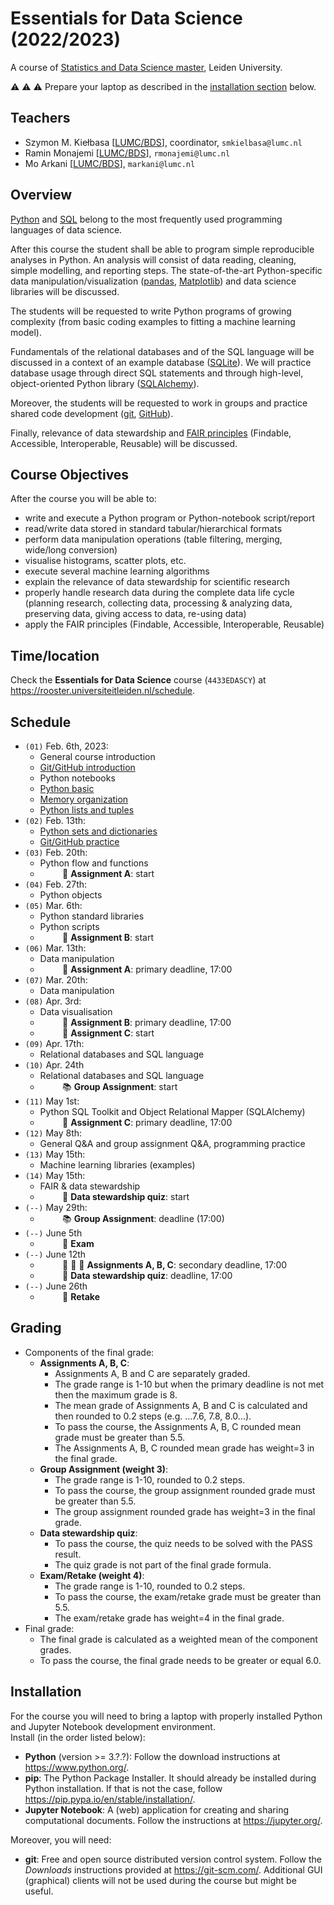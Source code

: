 # Essentials for Data Science (2022/2023)

A course of [Statistics and Data Science master](https://www.universiteitleiden.nl/en/education/study-programmes/master/statistics--data-science), Leiden University.

:warning: :warning: :warning: Prepare your laptop as described in the [installation section](#installation) below.

## Teachers

- Szymon M. Kiełbasa [[LUMC/BDS](https://www.lumc.nl/over-het-lumc/afdelingen/biomedical-data-sciences/)], coordinator, `smkielbasa@lumc.nl`
- Ramin Monajemi [[LUMC/BDS](https://www.lumc.nl/over-het-lumc/afdelingen/biomedical-data-sciences/)], `rmonajemi@lumc.nl`
- Mo Arkani [[LUMC/BDS](https://www.lumc.nl/over-het-lumc/afdelingen/biomedical-data-sciences/)], `markani@lumc.nl`

## Overview

[Python](https://www.python.org/) and [SQL](https://www.w3schools.com/sql/) belong to the most frequently used programming languages of data science.

After this course the student shall be able to program simple reproducible analyses in Python.
An analysis will consist of data reading, cleaning, simple modelling, and reporting steps.
The state-of-the-art Python-specific data manipulation/visualization ([pandas](https://pandas.pydata.org/), [Matplotlib](https://matplotlib.org/)) and data science libraries will be discussed.

The students will be requested to write Python programs of growing complexity (from basic coding examples to fitting a machine learning model).

Fundamentals of the relational databases and of the SQL language will be discussed in a context of an example database ([SQLite](https://sqlite.org/index.html)).
We will practice database usage through direct SQL statements and through high-level, object-oriented Python library ([SQLAlchemy](https://www.sqlalchemy.org/)).

Moreover, the students will be requested to work in groups and practice shared code development ([git](https://git-scm.com/), [GitHub](https://github.com/)).

Finally, relevance of data stewardship and [FAIR principles](https://en.wikipedia.org/wiki/FAIR_data) (Findable, Accessible, Interoperable, Reusable) will be discussed.

## Course Objectives

After the course you will be able to:

- write and execute a Python program or Python-notebook script/report
- read/write data stored in standard tabular/hierarchical formats
- perform data manipulation operations (table filtering, merging, wide/long conversion)
- visualise histograms, scatter plots, etc.
- execute several machine learning algorithms
- explain the relevance of data stewardship for scientific research
- properly handle research data during the complete data life cycle (planning research, collecting data, processing & analyzing data, preserving data, giving access to data, re-using data)
- apply the FAIR principles (Findable, Accessible, Interoperable, Reusable)

## Time/location

Check the **Essentials for Data Science** course (`4433EDASCY`) at https://rooster.universiteitleiden.nl/schedule.

## Schedule

- `(01)` Feb. 6th, 2023:
    - General course introduction
    - [Git/GitHub introduction](01_python/git_github_intro.md)
    - Python notebooks
    - [Python basic](01_python/python_basic.ipynb)
    - [Memory organization](01_python/memory_organization.md)
    - [Python lists and tuples](01_python/python_lists_tuples.ipynb)
- `(02)` Feb. 13th:
    - [Python sets and dictionaries](02_python/python_sets_dicts.ipynb)
    - [Git/GitHub practice](02_python/git_practice.md)
- `(03)` Feb. 20th:
    - Python flow and functions
    - &nbsp;&nbsp;&nbsp;&nbsp;&nbsp;&nbsp;&nbsp;&nbsp; :orange_book: **Assignment A**: start
- `(04)` Feb. 27th:
    - Python objects
- `(05)` Mar. 6th:
    - Python standard libraries
    - Python scripts
    - &nbsp;&nbsp;&nbsp;&nbsp;&nbsp;&nbsp;&nbsp;&nbsp; :green_book: **Assignment B**: start
- `(06)` Mar. 13th:
    - Data manipulation
    - &nbsp;&nbsp;&nbsp;&nbsp;&nbsp;&nbsp;&nbsp;&nbsp; :orange_book: **Assignment A**: primary deadline, 17:00
- `(07)` Mar. 20th:
    - Data manipulation
- `(08)` Apr. 3rd:
    - Data visualisation
    - &nbsp;&nbsp;&nbsp;&nbsp;&nbsp;&nbsp;&nbsp;&nbsp; :green_book: **Assignment B**: primary deadline, 17:00
    - &nbsp;&nbsp;&nbsp;&nbsp;&nbsp;&nbsp;&nbsp;&nbsp; :blue_book: **Assignment C**: start
- `(09)` Apr. 17th:
    - Relational databases and SQL language
- `(10)` Apr. 24th
    - Relational databases and SQL language
    - &nbsp;&nbsp;&nbsp;&nbsp;&nbsp;&nbsp;&nbsp;&nbsp; :books: **Group Assignment**: start
- `(11)` May 1st:
    - Python SQL Toolkit and Object Relational Mapper (SQLAlchemy)
    - &nbsp;&nbsp;&nbsp;&nbsp;&nbsp;&nbsp;&nbsp;&nbsp; :blue_book: **Assignment C**: primary deadline, 17:00
- `(12)` May 8th:
    - General Q&A and group assignment Q&A, programming practice
- `(13)` May 15th:
    - Machine learning libraries (examples)
- `(14)` May 15th:
    - FAIR & data stewardship
    - &nbsp;&nbsp;&nbsp;&nbsp;&nbsp;&nbsp;&nbsp;&nbsp; :pencil: **Data stewardship quiz**: start
- `(--)` May 29th:
    - &nbsp;&nbsp;&nbsp;&nbsp;&nbsp;&nbsp;&nbsp;&nbsp; :books: **Group Assignment**: deadline (17:00)
- `(--)` June 5th
    - &nbsp;&nbsp;&nbsp;&nbsp;&nbsp;&nbsp;&nbsp;&nbsp; :office: **Exam**
- `(--)` June 12th
    - &nbsp;&nbsp;&nbsp;&nbsp;&nbsp;&nbsp;&nbsp;&nbsp; :orange_book: :green_book: :blue_book: **Assignments A, B, C**: secondary deadline, 17:00
    - &nbsp;&nbsp;&nbsp;&nbsp;&nbsp;&nbsp;&nbsp;&nbsp; :pencil: **Data stewardship quiz**: deadline, 17:00
- `(--)` June 26th
    - &nbsp;&nbsp;&nbsp;&nbsp;&nbsp;&nbsp;&nbsp;&nbsp; :office: **Retake**

## Grading

- Components of the final grade:
  - **Assignments A, B, C**:
    - Assignments A, B and C are separately graded.
    - The grade range is 1-10 but when the primary deadline is not met then the maximum grade is 8.
    - The mean grade of Assignments A, B and C is calculated and then rounded to 0.2 steps (e.g. ...7.6, 7.8, 8.0...).
    - To pass the course, the Assignments A, B, C rounded mean grade must be greater than 5.5.
    - The Assignments A, B, C rounded mean grade has weight=3 in the final grade.
  - **Group Assignment (weight 3)**:
    - The grade range is 1-10, rounded to 0.2 steps.
    - To pass the course, the group assignment rounded grade must be greater than 5.5.
    - The group assignment rounded grade has weight=3 in the final grade.
  - **Data stewardship quiz**:
    - To pass the course, the quiz needs to be solved with the PASS result.
    - The quiz grade is not part of the final grade formula.
  - **Exam/Retake (weight 4)**:
    - The grade range is 1-10, rounded to 0.2 steps.
    - To pass the course, the exam/retake grade must be greater than 5.5.
    - The exam/retake grade has weight=4 in the final grade.
- Final grade:
    - The final grade is calculated as a weighted mean of the component grades.
    - To pass the course, the final grade needs to be greater or equal 6.0.

## Installation

For the course you will need to bring a laptop with properly installed Python and Jupyter Notebook development environment.  
Install (in the order listed below):

- **Python** (version >= 3.?.?): Follow the download instructions at https://www.python.org/.
- **pip**: The Python Package Installer. It should already be installed during Python installation. If that is not the case, follow https://pip.pypa.io/en/stable/installation/.
- **Jupyter Notebook**: A (web) application for creating and sharing computational documents. Follow the instructions at https://jupyter.org/.

Moreover, you will need:

- **git**: Free and open source distributed version control system. Follow the *Downloads* instructions provided at https://git-scm.com/. Additional GUI (graphical) clients will not be used during the course but might be useful.
